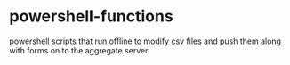 # powershell-functions
powershell scripts that run offline to modify csv files and push them along with forms on to the aggregate server
